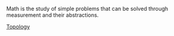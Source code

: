 Math is the study of simple problems that can be solved through measurement and their abstractions. 

[Topology](./Topology/)